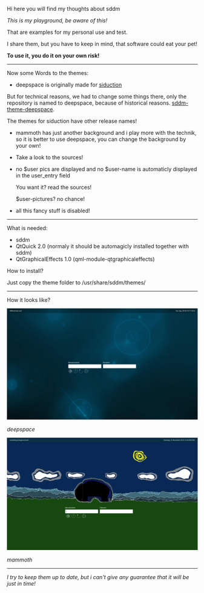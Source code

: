 Hi here you will find my thoughts about sddm

_This is my playground, be aware of this!_

That are examples for my personal use and test.

I share them, but you have to keep in mind, that software could eat your pet!

__To use it, you do it on your own risk!__

---

Now some Words to the themes:

- deepspace is originally made for [siduction](https://siduction.org "siduction homepage")

 But for technical reasons, we had to change some things there, only the repository is named to deepspace, because of historical reasons.
 [sddm-theme-deepspace](https://github.com/siduction/sddm-theme-deepspace "the side on github").

 The themes for siduction have other release names!

- mammoth has just another background and i play more with the technik, so it is better to use deepspace, 
  you can change the background by your own!
- Take a look to the sources!

- no $user pics are displayed and no $user-name is automaticly displayed in the user_entry field
  
  You want it? read the sources!
  
  $user-pictures? no chance!
  
- all this fancy stuff is disabled!

---

What is needed:
- sddm
- QtQuick 2.0 (normaly it should be automagicly installed together with sddm)
- QtGraphicalEffects 1.0 (qml-module-qtgraphicaleffects)

How to install?

 Just copy the theme folder to /usr/share/sddm/themes/
 
---
 
How it looks like?

![sample screenshot](https://github.com/hhl/hhl/blob/master/sddm-themes-hhl/deepspace/images/preview.jpg)

_deepspace_


![sample screenshot](https://github.com/hhl/hhl/blob/master/sddm-themes-hhl/mammoth/images/preview.jpg)

_mammoth_

---


 
_I try to keep them up to date, but i can't give any guarantee that it will be just in time!_
